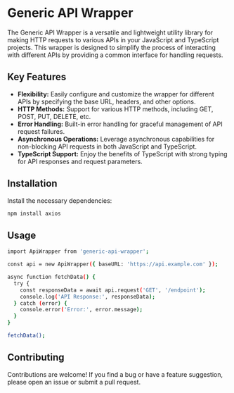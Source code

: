 # Generic API Wrapper

The Generic API Wrapper is a versatile and lightweight utility library for making HTTP requests to various APIs in your JavaScript and TypeScript projects. This wrapper is designed to simplify the process of interacting with different APIs by providing a common interface for handling requests.

## Key Features

- **Flexibility:** Easily configure and customize the wrapper for different APIs by specifying the base URL, headers, and other options.
- **HTTP Methods:** Support for various HTTP methods, including GET, POST, PUT, DELETE, etc.
- **Error Handling:** Built-in error handling for graceful management of API request failures.
- **Asynchronous Operations:** Leverage asynchronous capabilities for non-blocking API requests in both JavaScript and TypeScript.
- **TypeScript Support:** Enjoy the benefits of TypeScript with strong typing for API responses and request parameters.

## Installation

Install the necessary dependencies:

```bash
npm install axios
```

## Usage

```bash
import ApiWrapper from 'generic-api-wrapper';

const api = new ApiWrapper({ baseURL: 'https://api.example.com' });

async function fetchData() {
  try {
    const responseData = await api.request('GET', '/endpoint');
    console.log('API Response:', responseData);
  } catch (error) {
    console.error('Error:', error.message);
  }
}

fetchData();
```

## Contributing

Contributions are welcome! If you find a bug or have a feature suggestion, please open an issue or submit a pull request.

